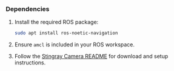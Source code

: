 

### Dependencies

1. Install the required ROS package:
    ```bash
    sudo apt install ros-noetic-navigation
    ```

2. Ensure `amcl` is included in your ROS workspace.

3. Follow the [Stingray Camera README](https://gitlab.com/HCRLab/stingray-robotics/stingray_camera/-/tree/main?ref_type=heads) for download and setup instructions.
